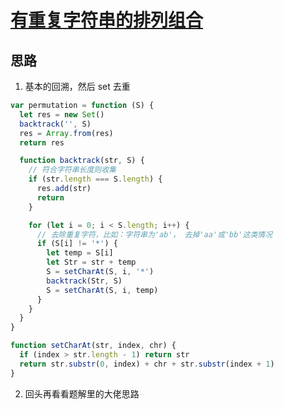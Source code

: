 # [有重复字符串的排列组合](https://leetcode-cn.com/problems/permutation-ii-lcci/)

## 思路

1. 基本的回溯，然后 set 去重

```js
var permutation = function (S) {
  let res = new Set()
  backtrack('', S)
  res = Array.from(res)
  return res

  function backtrack(str, S) {
    // 符合字符串长度则收集
    if (str.length === S.length) {
      res.add(str)
      return
    }

    for (let i = 0; i < S.length; i++) {
      // 去除重复字符，比如：字符串为'ab'， 去掉'aa'或'bb'这类情况
      if (S[i] != '*') {
        let temp = S[i]
        let Str = str + temp
        S = setCharAt(S, i, '*')
        backtrack(Str, S)
        S = setCharAt(S, i, temp)
      }
    }
  }
}

function setCharAt(str, index, chr) {
  if (index > str.length - 1) return str
  return str.substr(0, index) + chr + str.substr(index + 1)
}
```

2. 回头再看看题解里的大佬思路
